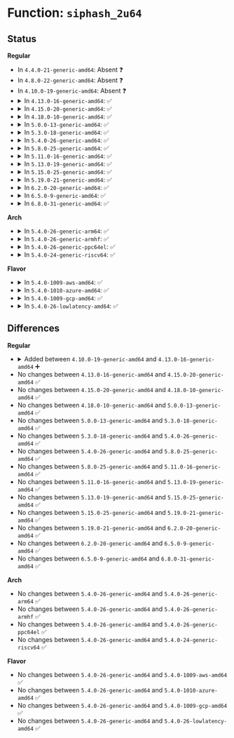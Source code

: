# Function: <code>siphash_2u64</code>

## Status
<b>Regular</b>
<ul>
<li>
In <code>4.4.0-21-generic-amd64</code>: Absent ❓
</li>
<li>
In <code>4.8.0-22-generic-amd64</code>: Absent ❓
</li>
<li>
In <code>4.10.0-19-generic-amd64</code>: Absent ❓
</li>
<li>
<details>
<summary>In <code>4.13.0-16-generic-amd64</code>: ✅</summary>

```c
u64 siphash_2u64(const u64 first, const u64 second, const siphash_key_t * key)
```

```json
{
  "name": "siphash_2u64",
  "collision_type": "Unique Global",
  "inline_type": "No",
  "funcs": [
    {
      "addr": 18446744071588238896,
      "name": "siphash_2u64",
      "external": true,
      "loc": "lib/siphash.c:140",
      "file": "lib/siphash.c",
      "inline": "seen, unknown",
      "caller_inline": [],
      "caller_func": [
        "net/ipv4/syncookies.c:cookie_hash"
      ]
    }
  ],
  "symbols": [
    {
      "addr": 18446744071588238896,
      "name": "siphash_2u64",
      "section": ".text",
      "bind": "STB_GLOBAL",
      "size": 591
    }
  ]
}
```
</details>
</li>
<li>
<details>
<summary>In <code>4.15.0-20-generic-amd64</code>: ✅</summary>

```c
u64 siphash_2u64(const u64 first, const u64 second, const siphash_key_t * key)
```

```json
{
  "name": "siphash_2u64",
  "collision_type": "Unique Global",
  "inline_type": "No",
  "funcs": [
    {
      "addr": 18446744071588790320,
      "name": "siphash_2u64",
      "external": true,
      "loc": "lib/siphash.c:140",
      "file": "lib/siphash.c",
      "inline": "seen, unknown",
      "caller_inline": [],
      "caller_func": [
        "net/ipv4/syncookies.c:cookie_hash"
      ]
    }
  ],
  "symbols": [
    {
      "addr": 18446744071588790320,
      "name": "siphash_2u64",
      "section": ".text",
      "bind": "STB_GLOBAL",
      "size": 591
    }
  ]
}
```
</details>
</li>
<li>
<details>
<summary>In <code>4.18.0-10-generic-amd64</code>: ✅</summary>

```c
u64 siphash_2u64(const u64 first, const u64 second, const siphash_key_t * key)
```

```json
{
  "name": "siphash_2u64",
  "collision_type": "Unique Global",
  "inline_type": "No",
  "funcs": [
    {
      "addr": 18446744071589168512,
      "name": "siphash_2u64",
      "external": true,
      "loc": "lib/siphash.c:140",
      "file": "lib/siphash.c",
      "inline": "seen, unknown",
      "caller_inline": [],
      "caller_func": [
        "net/ipv4/syncookies.c:cookie_hash"
      ]
    }
  ],
  "symbols": [
    {
      "addr": 18446744071589168512,
      "name": "siphash_2u64",
      "section": ".text",
      "bind": "STB_GLOBAL",
      "size": 598
    }
  ]
}
```
</details>
</li>
<li>
<details>
<summary>In <code>5.0.0-13-generic-amd64</code>: ✅</summary>

```c
u64 siphash_2u64(const u64 first, const u64 second, const siphash_key_t * key)
```

```json
{
  "name": "siphash_2u64",
  "collision_type": "Unique Global",
  "inline_type": "No",
  "funcs": [
    {
      "addr": 18446744071589398432,
      "name": "siphash_2u64",
      "external": true,
      "loc": "lib/siphash.c:140",
      "file": "lib/siphash.c",
      "inline": "seen, unknown",
      "caller_inline": [],
      "caller_func": [
        "net/ipv4/syncookies.c:cookie_hash"
      ]
    }
  ],
  "symbols": [
    {
      "addr": 18446744071589398432,
      "name": "siphash_2u64",
      "section": ".text",
      "bind": "STB_GLOBAL",
      "size": 598
    }
  ]
}
```
</details>
</li>
<li>
<details>
<summary>In <code>5.3.0-18-generic-amd64</code>: ✅</summary>

```c
u64 siphash_2u64(const u64 first, const u64 second, const siphash_key_t * key)
```

```json
{
  "name": "siphash_2u64",
  "collision_type": "Unique Global",
  "inline_type": "No",
  "funcs": [
    {
      "addr": 18446744071589854512,
      "name": "siphash_2u64",
      "external": true,
      "loc": "lib/siphash.c:140",
      "file": "lib/siphash.c",
      "inline": "seen, unknown",
      "caller_inline": [],
      "caller_func": [
        "net/ipv4/syncookies.c:cookie_hash"
      ]
    }
  ],
  "symbols": [
    {
      "addr": 18446744071589854512,
      "name": "siphash_2u64",
      "section": ".text",
      "bind": "STB_GLOBAL",
      "size": 586
    }
  ]
}
```
</details>
</li>
<li>
<details>
<summary>In <code>5.4.0-26-generic-amd64</code>: ✅</summary>

```c
u64 siphash_2u64(const u64 first, const u64 second, const siphash_key_t * key)
```

```json
{
  "name": "siphash_2u64",
  "collision_type": "Unique Global",
  "inline_type": "No",
  "funcs": [
    {
      "addr": 18446744071590080304,
      "name": "siphash_2u64",
      "external": true,
      "loc": "lib/siphash.c:140",
      "file": "lib/siphash.c",
      "inline": "seen, unknown",
      "caller_inline": [],
      "caller_func": [
        "net/ipv4/syncookies.c:cookie_hash"
      ]
    }
  ],
  "symbols": [
    {
      "addr": 18446744071590080304,
      "name": "siphash_2u64",
      "section": ".text",
      "bind": "STB_GLOBAL",
      "size": 586
    }
  ]
}
```
</details>
</li>
<li>
<details>
<summary>In <code>5.8.0-25-generic-amd64</code>: ✅</summary>

```c
u64 siphash_2u64(const u64 first, const u64 second, const siphash_key_t * key)
```

```json
{
  "name": "siphash_2u64",
  "collision_type": "Unique Global",
  "inline_type": "No",
  "funcs": [
    {
      "addr": 18446744071585078112,
      "name": "siphash_2u64",
      "external": true,
      "loc": "lib/siphash.c:140",
      "file": "lib/siphash.c",
      "inline": "seen, unknown",
      "caller_inline": [],
      "caller_func": [
        "net/ipv4/syncookies.c:cookie_hash"
      ]
    }
  ],
  "symbols": [
    {
      "addr": 18446744071585078112,
      "name": "siphash_2u64",
      "section": ".text",
      "bind": "STB_GLOBAL",
      "size": 586
    }
  ]
}
```
</details>
</li>
<li>
<details>
<summary>In <code>5.11.0-16-generic-amd64</code>: ✅</summary>

```c
u64 siphash_2u64(const u64 first, const u64 second, const siphash_key_t * key)
```

```json
{
  "name": "siphash_2u64",
  "collision_type": "Unique Global",
  "inline_type": "No",
  "funcs": [
    {
      "addr": 18446744071585227280,
      "name": "siphash_2u64",
      "external": true,
      "loc": "lib/siphash.c:140",
      "file": "lib/siphash.c",
      "inline": "seen, unknown",
      "caller_inline": [],
      "caller_func": [
        "net/ipv4/syncookies.c:cookie_hash"
      ]
    }
  ],
  "symbols": [
    {
      "addr": 18446744071585227280,
      "name": "siphash_2u64",
      "section": ".text",
      "bind": "STB_GLOBAL",
      "size": 586
    }
  ]
}
```
</details>
</li>
<li>
<details>
<summary>In <code>5.13.0-19-generic-amd64</code>: ✅</summary>

```c
u64 siphash_2u64(const u64 first, const u64 second, const siphash_key_t * key)
```

```json
{
  "name": "siphash_2u64",
  "collision_type": "Unique Global",
  "inline_type": "No",
  "funcs": [
    {
      "addr": 18446744071585110160,
      "name": "siphash_2u64",
      "external": true,
      "loc": "lib/siphash.c:140",
      "file": "lib/siphash.c",
      "inline": "seen, unknown",
      "caller_inline": [],
      "caller_func": [
        "net/ipv4/syncookies.c:cookie_hash"
      ]
    }
  ],
  "symbols": [
    {
      "addr": 18446744071585110160,
      "name": "siphash_2u64",
      "section": ".text",
      "bind": "STB_GLOBAL",
      "size": 596
    }
  ]
}
```
</details>
</li>
<li>
<details>
<summary>In <code>5.15.0-25-generic-amd64</code>: ✅</summary>

```c
u64 siphash_2u64(const u64 first, const u64 second, const siphash_key_t * key)
```

```json
{
  "name": "siphash_2u64",
  "collision_type": "Unique Global",
  "inline_type": "No",
  "funcs": [
    {
      "addr": 18446744071585558832,
      "name": "siphash_2u64",
      "external": true,
      "loc": "lib/siphash.c:140",
      "file": "lib/siphash.c",
      "inline": "seen, unknown",
      "caller_inline": [],
      "caller_func": [
        "net/ipv4/syncookies.c:cookie_hash"
      ]
    }
  ],
  "symbols": [
    {
      "addr": 18446744071585558832,
      "name": "siphash_2u64",
      "section": ".text",
      "bind": "STB_GLOBAL",
      "size": 596
    }
  ]
}
```
</details>
</li>
<li>
<details>
<summary>In <code>5.19.0-21-generic-amd64</code>: ✅</summary>

```c
u64 siphash_2u64(const u64 first, const u64 second, const siphash_key_t * key)
```

```json
{
  "name": "siphash_2u64",
  "collision_type": "Unique Global",
  "inline_type": "No",
  "funcs": [
    {
      "addr": 18446744071586710928,
      "name": "siphash_2u64",
      "external": true,
      "loc": "lib/siphash.c:133",
      "file": "lib/siphash.c",
      "inline": "seen, unknown",
      "caller_inline": [],
      "caller_func": [
        "net/core/secure_seq.c:secure_ipv4_port_ephemeral",
        "net/ipv4/syncookies.c:cookie_hash"
      ]
    }
  ],
  "symbols": [
    {
      "addr": 18446744071586710928,
      "name": "siphash_2u64",
      "section": ".text",
      "bind": "STB_GLOBAL",
      "size": 614
    }
  ]
}
```
</details>
</li>
<li>
<details>
<summary>In <code>6.2.0-20-generic-amd64</code>: ✅</summary>

```c
u64 siphash_2u64(const u64 first, const u64 second, const siphash_key_t * key)
```

```json
{
  "name": "siphash_2u64",
  "collision_type": "Unique Global",
  "inline_type": "No",
  "funcs": [
    {
      "addr": 18446744071595873424,
      "name": "siphash_2u64",
      "external": true,
      "loc": "lib/siphash.c:133",
      "file": "lib/siphash.c",
      "inline": "seen, unknown",
      "caller_inline": [],
      "caller_func": [
        "net/core/secure_seq.c:secure_ipv4_port_ephemeral",
        "net/ipv4/syncookies.c:cookie_hash"
      ]
    }
  ],
  "symbols": [
    {
      "addr": 18446744071595873424,
      "name": "siphash_2u64",
      "section": ".text",
      "bind": "STB_GLOBAL",
      "size": 614
    }
  ]
}
```
</details>
</li>
<li>
<details>
<summary>In <code>6.5.0-9-generic-amd64</code>: ✅</summary>

```c
u64 siphash_2u64(const u64 first, const u64 second, const siphash_key_t * key)
```

```json
{
  "name": "siphash_2u64",
  "collision_type": "Unique Global",
  "inline_type": "No",
  "funcs": [
    {
      "addr": 18446744071596390800,
      "name": "siphash_2u64",
      "external": true,
      "loc": "lib/siphash.c:133",
      "file": "lib/siphash.c",
      "inline": "seen, unknown",
      "caller_inline": [],
      "caller_func": [
        "net/core/secure_seq.c:secure_ipv4_port_ephemeral",
        "net/ipv4/syncookies.c:cookie_hash"
      ]
    }
  ],
  "symbols": [
    {
      "addr": 18446744071596390800,
      "name": "siphash_2u64",
      "section": ".text",
      "bind": "STB_GLOBAL",
      "size": 614
    }
  ]
}
```
</details>
</li>
<li>
<details>
<summary>In <code>6.8.0-31-generic-amd64</code>: ✅</summary>

```c
u64 siphash_2u64(const u64 first, const u64 second, const siphash_key_t * key)
```

```json
{
  "name": "siphash_2u64",
  "collision_type": "Unique Global",
  "inline_type": "No",
  "funcs": [
    {
      "addr": 18446744071597286032,
      "name": "siphash_2u64",
      "external": true,
      "loc": "lib/siphash.c:133",
      "file": "lib/siphash.c",
      "inline": "seen, unknown",
      "caller_inline": [],
      "caller_func": [
        "net/core/secure_seq.c:secure_ipv4_port_ephemeral",
        "net/ipv4/syncookies.c:cookie_hash"
      ]
    }
  ],
  "symbols": [
    {
      "addr": 18446744071597286032,
      "name": "siphash_2u64",
      "section": ".text",
      "bind": "STB_GLOBAL",
      "size": 614
    }
  ]
}
```
</details>
</li>
</ul>
<b>Arch</b>
<ul>
<li>
<details>
<summary>In <code>5.4.0-26-generic-arm64</code>: ✅</summary>

```c
u64 siphash_2u64(const u64 first, const u64 second, const siphash_key_t * key)
```

```json
{
  "name": "siphash_2u64",
  "collision_type": "Unique Global",
  "inline_type": "No",
  "funcs": [
    {
      "addr": 18446603336503858824,
      "name": "siphash_2u64",
      "external": true,
      "loc": "lib/siphash.c:140",
      "file": "lib/siphash.c",
      "inline": "seen, unknown",
      "caller_inline": [],
      "caller_func": [
        "net/ipv4/syncookies.c:cookie_hash"
      ]
    }
  ],
  "symbols": [
    {
      "addr": 18446603336503858824,
      "name": "siphash_2u64",
      "section": ".text",
      "bind": "STB_GLOBAL",
      "size": 512
    }
  ]
}
```
</details>
</li>
<li>
<details>
<summary>In <code>5.4.0-26-generic-armhf</code>: ✅</summary>

```c
u64 siphash_2u64(const u64 first, const u64 second, const siphash_key_t * key)
```

```json
{
  "name": "siphash_2u64",
  "collision_type": "Unique Global",
  "inline_type": "No",
  "funcs": [
    {
      "addr": 3236481308,
      "name": "siphash_2u64",
      "external": true,
      "loc": "lib/siphash.c:140",
      "file": "lib/siphash.c",
      "inline": "seen, unknown",
      "caller_inline": [],
      "caller_func": [
        "net/ipv4/syncookies.c:cookie_hash"
      ]
    }
  ],
  "symbols": [
    {
      "addr": 3236481308,
      "name": "siphash_2u64",
      "section": ".text",
      "bind": "STB_GLOBAL",
      "size": 1520
    }
  ]
}
```
</details>
</li>
<li>
<details>
<summary>In <code>5.4.0-26-generic-ppc64el</code>: ✅</summary>

```c
u64 siphash_2u64(const u64 first, const u64 second, const siphash_key_t * key)
```

```json
{
  "name": "siphash_2u64",
  "collision_type": "Unique Global",
  "inline_type": "No",
  "funcs": [
    {
      "addr": 13835058055297715504,
      "name": "siphash_2u64",
      "external": true,
      "loc": "lib/siphash.c:140",
      "file": "lib/siphash.c",
      "inline": "seen, unknown",
      "caller_inline": [],
      "caller_func": [
        "net/ipv4/syncookies.c:cookie_hash"
      ]
    }
  ],
  "symbols": [
    {
      "addr": 13835058055297715504,
      "name": "siphash_2u64",
      "section": ".text",
      "bind": "STB_GLOBAL",
      "size": 700
    }
  ]
}
```
</details>
</li>
<li>
<details>
<summary>In <code>5.4.0-24-generic-riscv64</code>: ✅</summary>

```c
u64 siphash_2u64(const u64 first, const u64 second, const siphash_key_t * key)
```

```json
{
  "name": "siphash_2u64",
  "collision_type": "Unique Global",
  "inline_type": "No",
  "funcs": [
    {
      "addr": 18446743936279751364,
      "name": "siphash_2u64",
      "external": true,
      "loc": "lib/siphash.c:140",
      "file": "lib/siphash.c",
      "inline": "seen, unknown",
      "caller_inline": [],
      "caller_func": [
        "net/ipv4/syncookies.c:cookie_hash"
      ]
    }
  ],
  "symbols": [
    {
      "addr": 18446743936279751364,
      "name": "siphash_2u64",
      "section": ".text",
      "bind": "STB_GLOBAL",
      "size": 894
    }
  ]
}
```
</details>
</li>
</ul>
<b>Flavor</b>
<ul>
<li>
<details>
<summary>In <code>5.4.0-1009-aws-amd64</code>: ✅</summary>

```c
u64 siphash_2u64(const u64 first, const u64 second, const siphash_key_t * key)
```

```json
{
  "name": "siphash_2u64",
  "collision_type": "Unique Global",
  "inline_type": "No",
  "funcs": [
    {
      "addr": 18446744071589682560,
      "name": "siphash_2u64",
      "external": true,
      "loc": "lib/siphash.c:140",
      "file": "lib/siphash.c",
      "inline": "seen, unknown",
      "caller_inline": [],
      "caller_func": [
        "net/ipv4/syncookies.c:cookie_hash"
      ]
    }
  ],
  "symbols": [
    {
      "addr": 18446744071589682560,
      "name": "siphash_2u64",
      "section": ".text",
      "bind": "STB_GLOBAL",
      "size": 586
    }
  ]
}
```
</details>
</li>
<li>
<details>
<summary>In <code>5.4.0-1010-azure-amd64</code>: ✅</summary>

```c
u64 siphash_2u64(const u64 first, const u64 second, const siphash_key_t * key)
```

```json
{
  "name": "siphash_2u64",
  "collision_type": "Unique Global",
  "inline_type": "No",
  "funcs": [
    {
      "addr": 18446744071589408352,
      "name": "siphash_2u64",
      "external": true,
      "loc": "lib/siphash.c:140",
      "file": "lib/siphash.c",
      "inline": "seen, unknown",
      "caller_inline": [],
      "caller_func": [
        "net/ipv4/syncookies.c:cookie_hash"
      ]
    }
  ],
  "symbols": [
    {
      "addr": 18446744071589408352,
      "name": "siphash_2u64",
      "section": ".text",
      "bind": "STB_GLOBAL",
      "size": 586
    }
  ]
}
```
</details>
</li>
<li>
<details>
<summary>In <code>5.4.0-1009-gcp-amd64</code>: ✅</summary>

```c
u64 siphash_2u64(const u64 first, const u64 second, const siphash_key_t * key)
```

```json
{
  "name": "siphash_2u64",
  "collision_type": "Unique Global",
  "inline_type": "No",
  "funcs": [
    {
      "addr": 18446744071590125936,
      "name": "siphash_2u64",
      "external": true,
      "loc": "lib/siphash.c:140",
      "file": "lib/siphash.c",
      "inline": "seen, unknown",
      "caller_inline": [],
      "caller_func": [
        "net/ipv4/syncookies.c:cookie_hash"
      ]
    }
  ],
  "symbols": [
    {
      "addr": 18446744071590125936,
      "name": "siphash_2u64",
      "section": ".text",
      "bind": "STB_GLOBAL",
      "size": 586
    }
  ]
}
```
</details>
</li>
<li>
<details>
<summary>In <code>5.4.0-26-lowlatency-amd64</code>: ✅</summary>

```c
u64 siphash_2u64(const u64 first, const u64 second, const siphash_key_t * key)
```

```json
{
  "name": "siphash_2u64",
  "collision_type": "Unique Global",
  "inline_type": "No",
  "funcs": [
    {
      "addr": 18446744071590176320,
      "name": "siphash_2u64",
      "external": true,
      "loc": "lib/siphash.c:140",
      "file": "lib/siphash.c",
      "inline": "seen, unknown",
      "caller_inline": [],
      "caller_func": [
        "net/ipv4/syncookies.c:cookie_hash"
      ]
    }
  ],
  "symbols": [
    {
      "addr": 18446744071590176320,
      "name": "siphash_2u64",
      "section": ".text",
      "bind": "STB_GLOBAL",
      "size": 586
    }
  ]
}
```
</details>
</li>
</ul>

## Differences
<b>Regular</b>
<ul>
<li>
<details>
<summary>Added between <code>4.10.0-19-generic-amd64</code> and <code>4.13.0-16-generic-amd64</code> ➕</summary>

```c
u64 siphash_2u64(const u64 first, const u64 second, const siphash_key_t * key)
```
</details>
</li>
<li>
No changes between <code>4.13.0-16-generic-amd64</code> and <code>4.15.0-20-generic-amd64</code> ✅
</li>
<li>
No changes between <code>4.15.0-20-generic-amd64</code> and <code>4.18.0-10-generic-amd64</code> ✅
</li>
<li>
No changes between <code>4.18.0-10-generic-amd64</code> and <code>5.0.0-13-generic-amd64</code> ✅
</li>
<li>
No changes between <code>5.0.0-13-generic-amd64</code> and <code>5.3.0-18-generic-amd64</code> ✅
</li>
<li>
No changes between <code>5.3.0-18-generic-amd64</code> and <code>5.4.0-26-generic-amd64</code> ✅
</li>
<li>
No changes between <code>5.4.0-26-generic-amd64</code> and <code>5.8.0-25-generic-amd64</code> ✅
</li>
<li>
No changes between <code>5.8.0-25-generic-amd64</code> and <code>5.11.0-16-generic-amd64</code> ✅
</li>
<li>
No changes between <code>5.11.0-16-generic-amd64</code> and <code>5.13.0-19-generic-amd64</code> ✅
</li>
<li>
No changes between <code>5.13.0-19-generic-amd64</code> and <code>5.15.0-25-generic-amd64</code> ✅
</li>
<li>
No changes between <code>5.15.0-25-generic-amd64</code> and <code>5.19.0-21-generic-amd64</code> ✅
</li>
<li>
No changes between <code>5.19.0-21-generic-amd64</code> and <code>6.2.0-20-generic-amd64</code> ✅
</li>
<li>
No changes between <code>6.2.0-20-generic-amd64</code> and <code>6.5.0-9-generic-amd64</code> ✅
</li>
<li>
No changes between <code>6.5.0-9-generic-amd64</code> and <code>6.8.0-31-generic-amd64</code> ✅
</li>
</ul>
<b>Arch</b>
<ul>
<li>
No changes between <code>5.4.0-26-generic-amd64</code> and <code>5.4.0-26-generic-arm64</code> ✅
</li>
<li>
No changes between <code>5.4.0-26-generic-amd64</code> and <code>5.4.0-26-generic-armhf</code> ✅
</li>
<li>
No changes between <code>5.4.0-26-generic-amd64</code> and <code>5.4.0-26-generic-ppc64el</code> ✅
</li>
<li>
No changes between <code>5.4.0-26-generic-amd64</code> and <code>5.4.0-24-generic-riscv64</code> ✅
</li>
</ul>
<b>Flavor</b>
<ul>
<li>
No changes between <code>5.4.0-26-generic-amd64</code> and <code>5.4.0-1009-aws-amd64</code> ✅
</li>
<li>
No changes between <code>5.4.0-26-generic-amd64</code> and <code>5.4.0-1010-azure-amd64</code> ✅
</li>
<li>
No changes between <code>5.4.0-26-generic-amd64</code> and <code>5.4.0-1009-gcp-amd64</code> ✅
</li>
<li>
No changes between <code>5.4.0-26-generic-amd64</code> and <code>5.4.0-26-lowlatency-amd64</code> ✅
</li>
</ul>
